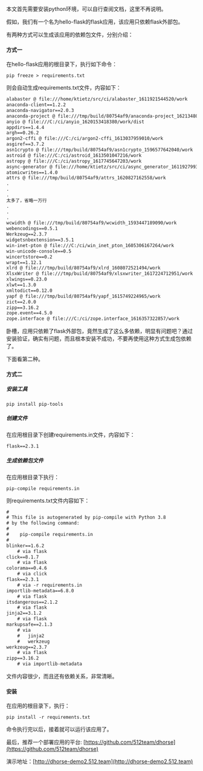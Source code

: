 本文首先需要安装python环境，可以自行查阅文档，这里不再说明。

假如，我们有一个名为hello-flask的flask应用，该应用只依赖flask外部包。

有两种方式可以生成该应用的依赖包文件，分别介绍：

#### 方式一

在hello-flask应用的根目录下，执行如下命令：

```shell
pip freeze > requirements.txt
```

则会自动生成requirements.txt文件，内容如下：

```txt
alabaster @ file:///home/ktietz/src/ci/alabaster_1611921544520/work
anaconda-client==1.2.2
anaconda-navigator==2.0.3
anaconda-project @ file:///tmp/build/80754af9/anaconda-project_1621348054992/work
anyio @ file:///C:/ci/anyio_1620153418380/work/dist
appdirs==1.4.4
argh==0.26.2
argon2-cffi @ file:///C:/ci/argon2-cffi_1613037959010/work
asgiref==3.7.2
asn1crypto @ file:///tmp/build/80754af9/asn1crypto_1596577642040/work
astroid @ file:///C:/ci/astroid_1613501047216/work
astropy @ file:///C:/ci/astropy_1617745647203/work
async-generator @ file:///home/ktietz/src/ci/async_generator_1611927993394/work
atomicwrites==1.4.0
attrs @ file:///tmp/build/80754af9/attrs_1620827162558/work
.
.
.
太多了，省略一万行
.
.
.
wcwidth @ file:///tmp/build/80754af9/wcwidth_1593447189090/work
webencodings==0.5.1
Werkzeug==2.3.7
widgetsnbextension==3.5.1
win-inet-pton @ file:///C:/ci/win_inet_pton_1605306167264/work
win-unicode-console==0.5
wincertstore==0.2
wrapt==1.12.1
xlrd @ file:///tmp/build/80754af9/xlrd_1608072521494/work
XlsxWriter @ file:///tmp/build/80754af9/xlsxwriter_1617224712951/work
xlwings==0.23.0
xlwt==1.3.0
xmltodict==0.12.0
yapf @ file:///tmp/build/80754af9/yapf_1615749224965/work
zict==2.0.0
zipp==3.16.2
zope.event==4.5.0
zope.interface @ file:///C:/ci/zope.interface_1616357322857/work
```

卧槽，应用只依赖了flask外部包，竟然生成了这么多依赖，明显有问题吧？通过安装验证，确实有问题，而且根本安装不成功，不要再使用这种方式生成包依赖了。

下面看第二种。

#### 方式二

##### 安装工具

```shell
pip install pip-tools
```

##### 创建文件

在应用根目录下创建requirements.in文件，内容如下：

```txt
flask==2.3.1
```

##### 生成依赖包文件

在应用根目录下执行：

```shell
pip-compile requirements.in
```

则requirements.txt文件内容如下：

```txt
#
# This file is autogenerated by pip-compile with Python 3.8
# by the following command:
#
#    pip-compile requirements.in
#
blinker==1.6.2
    # via flask
click==8.1.7
    # via flask
colorama==0.4.6
    # via click
flask==2.3.1
    # via -r requirements.in
importlib-metadata==6.8.0
    # via flask
itsdangerous==2.1.2
    # via flask
jinja2==3.1.2
    # via flask
markupsafe==2.1.3
    # via
    #   jinja2
    #   werkzeug
werkzeug==2.3.7
    # via flask
zipp==3.16.2
    # via importlib-metadata
```

文件内容很少，而且还有依赖关系，非常清晰。

#### 安装

在应用的根目录下，执行：

```shell
pip install -r requirements.txt
```

命令执行完以后，接着就可以运行该应用了。

最后，推荐一个部署应用的平台: [https://github.com/512team/dhorse](https://github.com/512team/dhorse)

演示地址：[http://dhorse-demo2.512.team](http://dhorse-demo2.512.team)